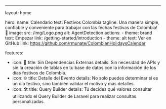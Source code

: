 ---
layout: home

hero:
  name: Calendario
  text: Festivos Colombia
  tagline: Una manera simple, confiable y conveniente para trabajar con las fechas festivas de Colombia! 🚀
  image:
    src: /img/Logo.png
    alt: AgentDetection
  actions:
    - theme: brand
      text: Empezar
      link: /getting-started/introduction
    - theme: alt
      text: Ver en GitHub
      link: https://github.com/rmunate/ColombianHolidaysCalendar

features:
  - icon: 📅
    title: Sin Dependencias Externas
    details: Sin necesidad de APIs y sin la creación de tablas en tu base de datos con la información de los días festivos de Colombia.
  - icon: 🌐
    title: Detalle del Evento
    details: No solo puedes determinar si es un día festivo, sino también validar el motivo y más detalles.
  - icon: 🛠️
    title: Query Builder
    details: Tú decides qué valores consultar utilizando el Query Builder de Laravel para realizar consultas personalizadas.